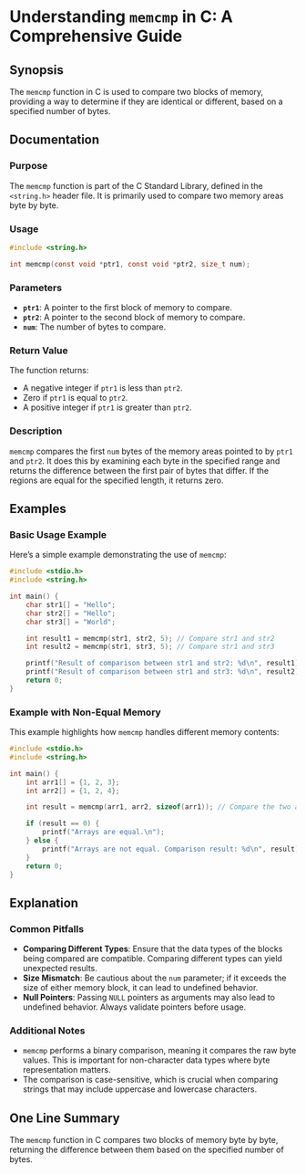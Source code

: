 <!--
Meta Description: # Understanding `memcmp` in C: A Comprehensive Guide ## Synopsis The `memcmp` function in C is used to compare two blocks of memory, providing a way t...
Meta Keywords: memcmp, memory, compare, int, byte
-->

# Understanding `memcmp` in C: A Comprehensive Guide

## Synopsis
The `memcmp` function in C is used to compare two blocks of memory, providing a way to determine if they are identical or different, based on a specified number of bytes.

## Documentation

### Purpose
The `memcmp` function is part of the C Standard Library, defined in the `<string.h>` header file. It is primarily used to compare two memory areas byte by byte.

### Usage
```c
#include <string.h>

int memcmp(const void *ptr1, const void *ptr2, size_t num);
```

### Parameters
- **`ptr1`**: A pointer to the first block of memory to compare.
- **`ptr2`**: A pointer to the second block of memory to compare.
- **`num`**: The number of bytes to compare.

### Return Value
The function returns:
- A negative integer if `ptr1` is less than `ptr2`.
- Zero if `ptr1` is equal to `ptr2`.
- A positive integer if `ptr1` is greater than `ptr2`.

### Description
`memcmp` compares the first `num` bytes of the memory areas pointed to by `ptr1` and `ptr2`. It does this by examining each byte in the specified range and returns the difference between the first pair of bytes that differ. If the regions are equal for the specified length, it returns zero.

## Examples

### Basic Usage Example
Here’s a simple example demonstrating the use of `memcmp`:

```c
#include <stdio.h>
#include <string.h>

int main() {
    char str1[] = "Hello";
    char str2[] = "Hello";
    char str3[] = "World";

    int result1 = memcmp(str1, str2, 5); // Compare str1 and str2
    int result2 = memcmp(str1, str3, 5); // Compare str1 and str3

    printf("Result of comparison between str1 and str2: %d\n", result1); // Output: 0
    printf("Result of comparison between str1 and str3: %d\n", result2); // Output: Negative value
    return 0;
}
```

### Example with Non-Equal Memory
This example highlights how `memcmp` handles different memory contents:

```c
#include <stdio.h>
#include <string.h>

int main() {
    int arr1[] = {1, 2, 3};
    int arr2[] = {1, 2, 4};

    int result = memcmp(arr1, arr2, sizeof(arr1)); // Compare the two arrays

    if (result == 0) {
        printf("Arrays are equal.\n");
    } else {
        printf("Arrays are not equal. Comparison result: %d\n", result);
    }
    return 0;
}
```

## Explanation

### Common Pitfalls
- **Comparing Different Types**: Ensure that the data types of the blocks being compared are compatible. Comparing different types can yield unexpected results.
- **Size Mismatch**: Be cautious about the `num` parameter; if it exceeds the size of either memory block, it can lead to undefined behavior.
- **Null Pointers**: Passing `NULL` pointers as arguments may also lead to undefined behavior. Always validate pointers before usage.

### Additional Notes
- `memcmp` performs a binary comparison, meaning it compares the raw byte values. This is important for non-character data types where byte representation matters.
- The comparison is case-sensitive, which is crucial when comparing strings that may include uppercase and lowercase characters.

## One Line Summary
The `memcmp` function in C compares two blocks of memory byte by byte, returning the difference between them based on the specified number of bytes.